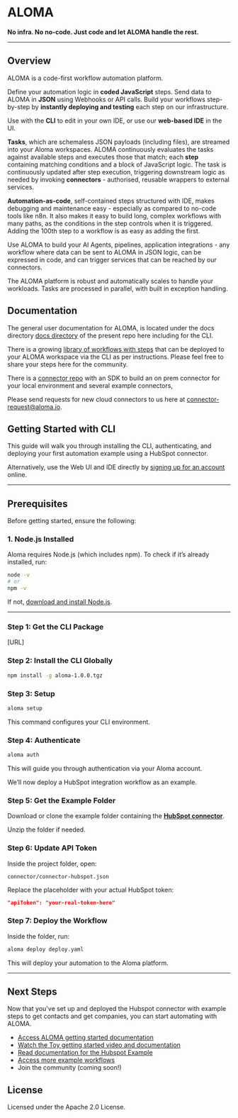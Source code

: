 # ALOMA

**No infra. No no-code. Just code and let ALOMA handle the rest.**

---

## Overview

ALOMA is a code-first workflow automation platform.

Define your automation logic in **coded JavaScript** steps. Send data to ALOMA in **JSON** using Webhooks or API calls. Build your workflows step-by-step by **instantly deploying and testing** each step on our infrastructure.

Use with the **CLI** to edit in your own IDE, or use our **web-based IDE** in the UI.

**Tasks**, which are schemaless JSON payloads (including files), are streamed into your Aloma workspaces. ALOMA continuously evaluates the tasks against available steps and executes those that match; each **step** containing matching conditions and a block of JavaScript logic. The task is continuously updated after step execution, triggering downstream logic as needed by invoking **connectors** - authorised, reusable wrappers to external services. 

**Automation-as-code**, self-contained steps structured with IDE, makes debugging and maintenance easy - especially as compared to no-code tools like n8n. It also makes it easy to build long, complex workflows with many paths, as the conditions in the step controls when it is triggered. Adding the 100th step to a workflow is as easy as adding the first.

Use ALOMA to build your AI Agents, pipelines, application integrations - any workflow where data can be sent to ALOMA in JSON logic, can be expressed in code, and can trigger services that can be reached by our connectors.

The ALOMA platform is robust and automatically scales to handle your workloads. Tasks are processed in parallel, with built in exception handling.


## Documentation

The general user documentation for ALOMA, is located under the docs directory [docs directory](https://github.com/aloma-io/aloma-io/tree/main/docs) of the present repo here including for the CLI.

There is a growing [library of workflows with steps](https://github.com/aloma-io/aloma-io/tree/main/examples) that can be deployed to your ALOMA workspace via the CLI as per instructions. Please feel free to share your steps here for the community.

There is a [connector repo](https://github.com/aloma-io/connectors) with an SDK to build an on prem connector for your local environment and several example connectors,

Please send requests for new cloud connectors to us here at connector-request@aloma.io.


## Getting Started with CLI

This guide will walk you through installing the CLI, authenticating, and deploying your first automation example using a HubSpot connector. 

Alternatively, use the Web UI and IDE directly by [signing up for an account](https://home.aloma.io) online.

---

## Prerequisites

Before getting started, ensure the following:

### 1. **Node.js Installed**

Aloma requires Node.js (which includes npm). To check if it’s already installed, run:

```bash
node -v
# or
npm -v
```

If not, [download and install Node.js](https://nodejs.org/en/download/).

---

### Step 1: Get the CLI Package

[URL]

### Step 2: Install the CLI Globally


```bash
npm install -g aloma-1.0.0.tgz
```

### Step 3: Setup

```bash
aloma setup
```

This command configures your CLI environment.

### Step 4: Authenticate

```bash
aloma auth
```

This will guide you through authentication via your Aloma account.

We’ll now deploy a HubSpot integration workflow as an example.

### Step 5: Get the Example Folder

Download or clone the example folder containing the [**HubSpot connector**](https://github.com/aloma-io/aloma-io/tree/main/examples/hubspot).

Unzip the folder if needed.

### Step 6: Update API Token

Inside the project folder, open:

```text
connector/connector-hubspot.json
```

Replace the placeholder with your actual HubSpot token:

```json
"apiToken": "your-real-token-here"
```
### Step 7: Deploy the Workflow

Inside the folder, run:

```bash
aloma deploy deploy.yaml
```

This will deploy your automation to the Aloma platform.

---

## Next Steps

Now that you've set up and deployed the Hubspot connector with example steps to get contacts and get companies, you can start automating with ALOMA.

- [Access ALOMA getting started documentation](https://github.com/aloma-io/aloma-io/tree/main/docs/getting-started)
- [Watch the Toy getting started video and documentation](https://github.com/aloma-io/aloma-io/blob/main/docs/getting-started/toy-example.md)
- [Read documentation for the Hubspot Example](https://github.com/aloma-io/aloma-io/tree/main/examples/hubspot)
- [Access more example workflows](https://github.com/aloma-io/aloma-io/tree/main/examples)
- Join the community (coming soon!)


## License
Licensed under the Apache 2.0 License.



